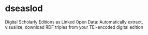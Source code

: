 # dseaslod
Digital Scholarly Editions as Linked Open Data: Automatically extract, visualize, download RDF triples from your TEI-encoded digital edition
